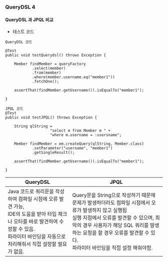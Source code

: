 ### QueryDSL 4

#### QueryDSL 과 JPQL 비교

- 테스트 코드
 
```
QueryDSL 코드

@Test
public void testQuerydsl() throws Exception {

    Member findMember = queryFactory
            .select(member)
            .from(member)
            .where(member.username.eq("member1"))
            .fetchOne();

    assertThat(findMember.getUsername()).isEqualTo("member1");
    
}

JPQL 코드
@Test
public void testJPQL() throws Exception {

    String qlString = 
                    "select m from Member m " +
                    "where m.username = :usersname";
    
    Member findMember = em.createQuery(qlString, Member.class)
            .setParameter("username", "member1")
            .getSingleResult();
    
    assertThat(findMember.getUsername()).isEqualTo("member1");

}

```

|QueryDSL|JPQL|
|--|--|
|Java 코드로 쿼리문을 작성하여 컴파일 시점에 오류 발견 가능, <br> IDE의 도움을 받아 타입 체크나 오타를 바로 발견하여 수정할 수 있음. <br> 파라미터 바인딩을 자동으로 처리해줘서 직접 설정할 필요가 없음.|Query문을 String으로 작성하기 때문에 문제가 발생하더라도 컴파일 시점에서 오류가 발생하지 않고 실행됨 <br> 실행 지점에서 오류를 발견할 수 있으며, 최악의 경우 사용자가 해당 SQL 쿼리를 발생하는 요청을 할 경우 오류를 발견할 수 있다. <br> 파라미터 바인딩을 직접 설정 해줘야함.|